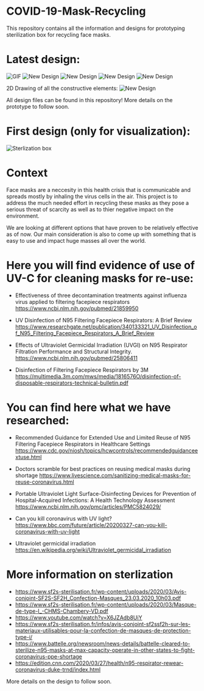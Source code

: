 # COVID-19-Mask-Recycling
This repository contains all the information and designs for prototyping sterilization box for recycling face masks.

# Latest design:
![GIF](https://github.com/gitakshaygupta/COVID-19-Mask-Recycling/blob/master/Images/Design.gif)
![New Design](https://github.com/gitakshaygupta/COVID-19-Mask-Recycling/blob/master/Images/New%20Design.JPG)
![New Design](https://github.com/gitakshaygupta/COVID-19-Mask-Recycling/blob/master/Images/SideView.JPG)
![New Design](https://github.com/gitakshaygupta/COVID-19-Mask-Recycling/blob/master/Images/TopView.JPG)
![New Design](https://github.com/gitakshaygupta/COVID-19-Mask-Recycling/blob/master/Images/FrontView.JPG)

2D Drawing of all the constructive elements:
![New Design](https://github.com/gitakshaygupta/COVID-19-Mask-Recycling/blob/master/Images/2D%20Drawing%20of%20ALL%20elements.JPG)

All design files can be found in this repository!
More details on the prototype to follow soon.

# First design (only for visualization):
![Sterlization box](https://github.com/gitakshaygupta/COVID-19-Mask-Recycling/blob/master/Images/Box%20design%201.png?raw=true)

# Context

Face masks are a neccesity in this health crisis that is communicable and spreads mostly by inhaling the virus cells in the air. This project is to address the much needed effort in recycling these masks as they pose a serious threat of scarcity as well as to thier negative impact on the environment.

We are looking at different options that have proven to be relatively effective as of now. Our main consideration is also to come up with something that is easy to use and impact huge masses all over the world.

# Here you will find evidence of use of UV-C for cleaning masks for re-use:
- Effectiveness of three decontamination treatments against influenza virus applied to filtering facepiece respirators
  https://www.ncbi.nlm.nih.gov/pubmed/21859950

- UV Disinfection of N95 Filtering Facepiece Respirators: A Brief Review
  https://www.researchgate.net/publication/340133321_UV_Disinfection_of_N95_Filtering_Facepiece_Respirators_A_Brief_Review

- Effects of Ultraviolet Germicidal Irradiation (UVGI) on N95 Respirator Filtration Performance and Structural Integrity.
  https://www.ncbi.nlm.nih.gov/pubmed/25806411

- Disinfection of Filtering Facepiece Respirators by 3M
  https://multimedia.3m.com/mws/media/1816576O/disinfection-of-disposable-respirators-technical-bulletin.pdf

# You can find here what we have researched:

- Recommended Guidance for Extended Use and Limited Reuse of N95 Filtering Facepiece Respirators in Healthcare Settings
https://www.cdc.gov/niosh/topics/hcwcontrols/recommendedguidanceextuse.html

- Doctors scramble for best practices on reusing medical masks during shortage
https://www.livescience.com/sanitizing-medical-masks-for-reuse-coronavirus.html

- Portable Ultraviolet Light Surface-Disinfecting Devices for Prevention of Hospital-Acquired Infections: A Health Technology Assessment
https://www.ncbi.nlm.nih.gov/pmc/articles/PMC5824029/

- Can you kill coronavirus with UV light?
https://www.bbc.com/future/article/20200327-can-you-kill-coronavirus-with-uv-light

- Ultraviolet germicidal irradiation
https://en.wikipedia.org/wiki/Ultraviolet_germicidal_irradiation

# More information on sterlization

- https://www.sf2s-sterilisation.fr/wp-content/uploads/2020/03/Avis-conjoint-SF2S-SF2H_Confection-Masques_23.03.2020_10h03.pdf
- https://www.sf2s-sterilisation.fr/wp-content/uploads/2020/03/Masque-de-type-I_-CHMS-Chambery-VD.pdf
- https://www.youtube.com/watch?v=X6JZAdb8UiY
- https://www.sf2s-sterilisation.fr/infos/avis-conjoint-sf2ssf2h-sur-les-materiaux-utilisables-pour-la-confection-de-masques-de-protection-type-i/
- https://www.battelle.org/newsroom/news-details/battelle-cleared-to-sterilize-n95-masks-at-max-capacity-operate-in-other-states-to-fight-coronavirus-ppe-shortage
- https://edition.cnn.com/2020/03/27/health/n95-respirator-rewear-coronavirus-duke-trnd/index.html



More details on the design to follow soon.
